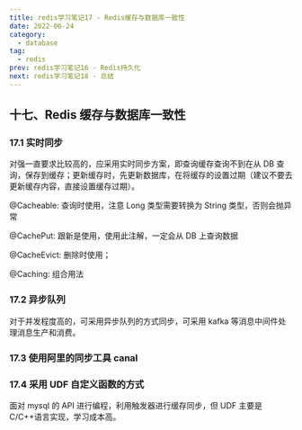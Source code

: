 ```yaml
---
title: redis学习笔记17 - Redis缓存与数据库一致性
date: 2022-06-24
category:
  - database
tag:
  - redis
prev: redis学习笔记16 - Redis持久化
next: redis学习笔记18 - 总结
---
```


## 十七、Redis 缓存与数据库一致性

### 17.1 实时同步

对强一直要求比较高的，应采用实时同步方案，即查询缓存查询不到在从 DB 查询，保存到缓存；更新缓存时，先更新数据库，在将缓存的设置过期（建议不要去更新缓存内容，直接设置缓存过期）。

@Cacheable: 查询时使用，注意 Long 类型需要转换为 String 类型，否则会抛异常

@CachePut: 跟新是使用，使用此注解，一定会从 DB 上查询数据

@CacheEvict: 删除时使用；

@Caching: 组合用法

### 17.2 异步队列

对于并发程度高的，可采用异步队列的方式同步，可采用 kafka 等消息中间件处理消息生产和消费。

### 17.3 使用阿里的同步工具 canal

### 17.4 采用 UDF 自定义函数的方式

面对 mysql 的 API 进行编程，利用触发器进行缓存同步，但 UDF 主要是 C/C++语言实现，学习成本高。
